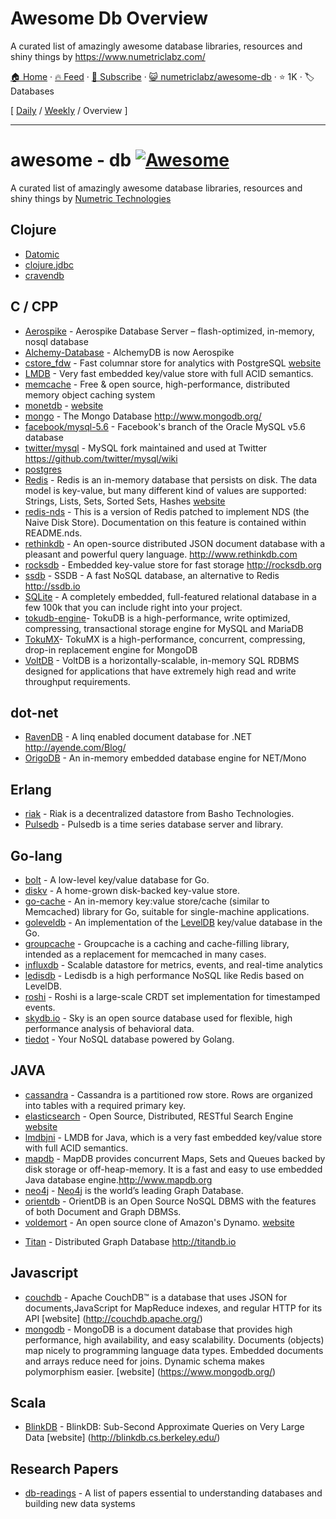 # Awesome Db Overview

A curated list of amazingly awesome database libraries, resources and shiny things by https://www.numetriclabz.com/

[🏠 Home](/README.md) · [🔥 Feed](https://test.trackawesomelist.com/numetriclabz/awesome-db/rss.xml) · [📮 Subscribe](https://trackawesomelist.us17.list-manage.com/subscribe?u=d2f0117aa829c83a63ec63c2f&id=36a103854c) · [😺 numetriclabz/awesome-db](https://github.com/numetriclabz/awesome-db/blob/master/README.md) · ⭐ 1K · 🏷️ Databases

[ [Daily](/content/numetriclabz/awesome-db/README.md) / [Weekly](/content/numetriclabz/awesome-db/week/README.md) / Overview ]

---

# awesome - db [![Awesome](https://cdn.rawgit.com/sindresorhus/awesome/d7305f38d29fed78fa85652e3a63e154dd8e8829/media/badge.svg)](https://github.com/sindresorhus/awesome)

A curated list of amazingly awesome database libraries, resources and shiny things by [Numetric Technologies](https://www.numetriclabz.com/)

## Clojure

*   [Datomic](http://www.datomic.com/)
*   [clojure.jdbc](https://github.com/niwibe/clojure.jdbc)
*   [cravendb](https://github.com/robashton/cravendb)

## C / CPP

*   [Aerospike](https://github.com/aerospike/aerospike-server) - Aerospike Database Server – flash-optimized, in-memory, nosql database
*   [Alchemy-Database](https://github.com/JakSprats/Alchemy-Database) - AlchemyDB is now Aerospike
*   [cstore\_fdw](https://github.com/citusdata/cstore_fdw) - Fast columnar store for analytics with PostgreSQL [website](http://citusdata.github.io/cstore_fdw/)
*   [LMDB](http://symas.com/mdb/) - Very fast embedded key/value store with full ACID semantics.
*   [memcache](https://github.com/memcached/memcached) - Free & open source, high-performance, distributed memory object caching system
*   [monetdb](https://github.com/snaga/monetdb) - [website](https://www.monetdb.org/)
*   [mongo](https://github.com/mongodb/mongo) - The Mongo Database <http://www.mongodb.org/>
*   [facebook/mysql-5.6](https://github.com/facebook/mysql-5.6) - Facebook's branch of the Oracle MySQL v5.6 database
*   [twitter/mysql](https://github.com/twitter/mysql) - MySQL fork maintained and used at Twitter <https://github.com/twitter/mysql/wiki>
*   [postgres](https://github.com/postgres/postgres)
*   [Redis](https://github.com/antirez/redis) - Redis is an in-memory database that persists on disk. The data model is key-value, but many different kind of values are supported: Strings, Lists, Sets, Sorted Sets, Hashes [website](http://redis.io)
*   [redis-nds](https://github.com/mpalmer/redis/tree/nds-2.6) - This is a version of Redis patched to implement NDS (the Naive Disk Store). Documentation on this feature is contained within README.nds.
*   [rethinkdb](https://github.com/rethinkdb/rethinkdb) - An open-source distributed JSON document database with a pleasant and powerful query language. <http://www.rethinkdb.com>
*   [rocksdb](https://github.com/facebook/rocksdb) - Embedded key-value store for fast storage <http://rocksdb.org>
*   [ssdb](https://github.com/ideawu/ssdb) - SSDB - A fast NoSQL database, an alternative to Redis <http://ssdb.io>
*   [SQLite](http://www.sqlite.org/) - A completely embedded, full-featured relational database in a few 100k that you can include right into your project.
*   [tokudb-engine](https://github.com/Tokutek/tokudb-engine)- TokuDB is a high-performance, write optimized, compressing, transactional storage engine for MySQL and MariaDB
*   [TokuMX](https://github.com/Tokutek/mongo)- TokuMX is a high-performance, concurrent, compressing, drop-in replacement engine for MongoDB
*   [VoltDB](https://github.com/VoltDB/voltdb/) - VoltDB is a horizontally-scalable, in-memory SQL RDBMS designed for applications that have extremely high read and write throughput requirements.

## dot-net

*   [RavenDB](https://github.com/ravendb/ravendb) - A linq enabled document database for .NET <http://ayende.com/Blog/>
*   [OrigoDB](http://dev.origodb.com) - An in-memory embedded database engine for NET/Mono

## Erlang

*   [riak](https://github.com/basho/riak) - Riak is a decentralized datastore from Basho Technologies.
*   [Pulsedb](http://pulsedb.io) - Pulsedb is a time series database server and library.

## Go-lang

*   [bolt](https://github.com/boltdb/bolt) - A low-level key/value database for Go.
*   [diskv](https://github.com/peterbourgon/diskv) - A home-grown disk-backed key-value store.
*   [go-cache](https://github.com/pmylund/go-cache) - An in-memory key:value store/cache (similar to Memcached) library for Go, suitable for single-machine applications.
*   [goleveldb](https://github.com/syndtr/goleveldb) - An implementation of the [LevelDB](https://code.google.com/p/leveldb/) key/value database in the Go.
*   [groupcache](https://github.com/golang/groupcache) - Groupcache is a caching and cache-filling library, intended as a replacement for memcached in many cases.
*   [influxdb](https://github.com/influxdb/influxdb) - Scalable datastore for metrics, events, and real-time analytics
*   [ledisdb](https://github.com/siddontang/ledisdb) - Ledisdb is a high performance NoSQL like Redis based on LevelDB.
*   [roshi](https://github.com/soundcloud/roshi/) - Roshi is a large-scale CRDT set implementation for timestamped events.
*   [skydb.io](https://github.com/skydb/sky) - Sky is an open source database used for flexible, high performance analysis of behavioral data.
*   [tiedot](https://github.com/HouzuoGuo/tiedot) - Your NoSQL database powered by Golang.

## JAVA

*   [cassandra](https://github.com/apache/cassandra) - Cassandra is a partitioned row store. Rows are organized into tables with a required primary key.
*   [elasticsearch](https://github.com/elasticsearch/elasticsearch) - Open Source, Distributed, RESTful Search Engine [website](http://elasticsearch.org)
*   [lmdbjni](https://github.com/deephacks/lmdbjni) - LMDB for Java, which is a very fast embedded key/value store with full ACID semantics.
*   [mapdb](https://github.com/jankotek/MapDB) - MapDB provides concurrent Maps, Sets and Queues backed by disk storage or off-heap-memory. It is a fast and easy to use embedded Java database engine.<http://www.mapdb.org>
*   [neo4j](https://github.com/neo4j/neo4j) - [Neo4j](http://neo4j.org) is the world’s leading Graph Database.
*   [orientdb](https://github.com/orientechnologies/orientdb) - OrientDB is an Open Source NoSQL DBMS with the features of both Document and Graph DBMSs.
*   [voldemort](https://github.com/voldemort/voldemort) - An open source clone of Amazon's Dynamo. [website](http://project-voldemort.com)

<!---->

*   [Titan](https://github.com/thinkaurelius/titan) - Distributed Graph Database <http://titandb.io>

## Javascript

*   [couchdb](https://github.com/apache/couchdb) - Apache CouchDB™ is a database that uses JSON for documents,JavaScript for MapReduce indexes, and regular HTTP for its API \[website] (<http://couchdb.apache.org/>)
*   [mongodb](https://github.com/mongodb/mongo) - MongoDB is a document database that provides high performance, high availability, and easy scalability. Documents (objects) map nicely to programming language data types. Embedded documents and arrays reduce need for joins. Dynamic schema makes polymorphism easier. \[website] (<https://www.mongodb.org/>)

## Scala

*   [BlinkDB](https://github.com/sameeragarwal/blinkdb) - BlinkDB: Sub-Second Approximate Queries on Very Large Data \[website]	(<http://blinkdb.cs.berkeley.edu/>)

## Research Papers

*   [db-readings](https://github.com/rxin/db-readings) - A list of papers essential to understanding databases and building new data systems

